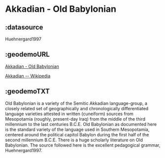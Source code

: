 # Akkadian - Old Babylonian

## :datasource

Huehnergard1997

## :geodemoURL 

[Akkadian - Old Babylonian](http://oracc.museum.upenn.edu/saao/knpp/cuneiformrevealed/) 

[Akkadian -- Wikipedia](https://en.wikipedia.org/wiki/Akkadian_language)

## :geodemoTXT 

Old Babylonian is a variety of the Semitic Akkadian language-group, a closely related set of geographically and chronologically differentiated language varieties attested in written (cuneiform) sources from Mesopotamia (roughly, present-day Iraq) from the middle of the third millennium to the last centuries B.C.E. Old Babylonian as documented here is the standard variety of the language used in Southern Mesopotamia, centered around the political capitol Babylon during the first half of the second millennium B.C.E. There is a huge scholarly literature on Old Babylonian. The source followed here is the excellent pedagogical grammar, Huehnergard1997.

